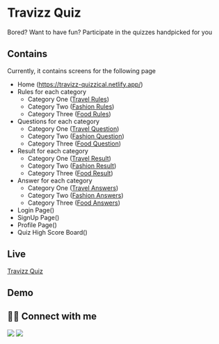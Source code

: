 # Travizz Quiz

Bored? Want to have fun?
Participate in the quizzes handpicked for you


## Contains

Currently, it contains screens for the following page
- Home (https://travizz-quizzical.netlify.app/)
- Rules for each category
  + Category One ([Travel Rules](https://travizz-quizzical.netlify.app/quiz/rulespage/rulespage2.html))
  + Category Two ([Fashion Rules](https://travizz-quizzical.netlify.app/quiz/rulespage/rulespage.html))
  + Category Three ([Food Rules](https://travizz-quizzical.netlify.app/quiz/rulespage/rulespage1.html))
- Questions for each category
  + Category One ([Travel Question](https://travizz-quizzical.netlify.app/quiz/question/question2.html))
  + Category Two ([Fashion Question](https://travizz-quizzical.netlify.app/quiz/question/question.html))
  + Category Three ([Food Question](https://travizz-quizzical.netlify.app/quiz/question/question1.html))
- Result for each category
  + Category One ([Travel Result](https://travizz-quizzical.netlify.app/quiz/scorepage/scorepage2.html))
  + Category Two ([Fashion Result](https://travizz-quizzical.netlify.app/quiz/scorepage/scorepage.html))
  + Category Three ([Food Result](https://travizz-quizzical.netlify.app/quiz/scorepage/scorepage1.html))
- Answer for each category
  + Category One ([Travel Answers](https://travizz-quizzical.netlify.app/quiz/scorepage/scorepage2.html))
  + Category Two ([Fashion Answers](https://travizz-quizzical.netlify.app/quiz/scorepage/scorepage.html))
  + Category Three ([Food Answers](https://travizz-quizzical.netlify.app/quiz/scorepage/scorepage1.html))
- Login Page()
- SignUp Page()
- Profile Page()
- Quiz High Score Board()

## Live
[Travizz Quiz](https://travizz-quizzical.netlify.app/)


## Demo


## 👩‍💻 Connect with me

<a href="https://twitter.com/Ifullofsunshine"><img src="https://img.shields.io/badge/Twitter-1DA1F2?style=for-the-badge&logo=twitter&logoColor=white"/></a>
<a href="https://www.linkedin.com/in/saharanitaa1230dreamer/"><img src="https://img.shields.io/badge/LinkedIn-0077B5?style=for-the-badge&logo=linkedin&logoColor=white"/></a>
